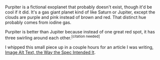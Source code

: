 Purpiter is a fictional exoplanet that probably doesn't exist, though it'd be cool if it did. It's a gas giant planet kind of like Saturn or Jupiter, except the clouds are purple and pink instead of brown and red. That distinct hue probably comes from iodine gas.

Purpiter is better than Jupiter because instead of one great red spot, it has three swirling around each other.<sup>[citation needed]</sup>

I whipped this small piece up in a couple hours for an article I was writing, [Image Alt Text, the Way the Spec Intended It](/posts/image-alt-text).
